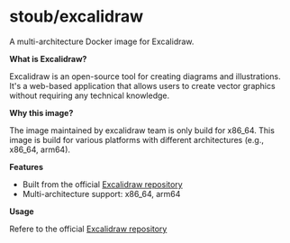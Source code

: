 **stoub/excalidraw**
======================

A multi-architecture Docker image for Excalidraw.

**What is Excalidraw?**

Excalidraw is an open-source tool for creating diagrams and illustrations. It's a web-based application that allows users to create vector graphics without requiring any technical knowledge.

**Why this image?**

The image maintained by excalidraw team is only build for x86_64. This image is build for various platforms with different architectures (e.g., x86_64, arm64).

**Features**

* Built from the official [Excalidraw repository](https://github.com/excalidraw/excalidraw)
* Multi-architecture support: x86_64, arm64

**Usage**

Refere to the official [Excalidraw repository](https://github.com/excalidraw/excalidraw)

